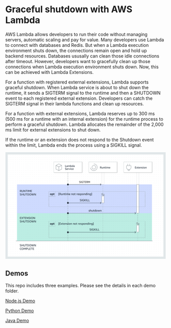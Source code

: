 # Graceful shutdown with AWS Lambda

AWS Lambda allows developers to run their code without managing servers, automatic scaling and pay for value. Many developers use Lambda to connect with databases and Redis. But when a Lambda execution environment shuts down, the connections remain open and hold up backend resources. Databases ususally can clean those idle connections after timeout. However, developers want to gracefully clean up those connections when Lambda execution environment shuts down. Now, this can be achieved with Lambda Extensions.

For a function with registered external extensions, Lambda supports graceful shutdown. When Lambda service is about to shut down the runtime, it sends a SIGTERM signal to the runtime and then a SHUTDOWN event to each registered external extension. Developers can catch the SIGTERM signal in their lambda functions and clean up resources.

For a function with external extensions, Lambda reserves up to 300 ms (500 ms for a runtime with an internal extension) for the runtime process to perform a graceful shutdown. Lambda allocates the remainder of the 2,000 ms limit for external extensions to shut down.

If the runtime or an extension does not respond to the Shutdown event within the limit, Lambda ends the process using a SIGKILL signal.

![lambda extension shutdown phase](images/lambda-extension-shutdown-phase.png)


## Demos

This repo includes three examples. Please see the details in each demo folder. 

[Node.js Demo](nodejs-demo/)

[Python Demo](python-demo/)

[Java Demo](java-demo/)